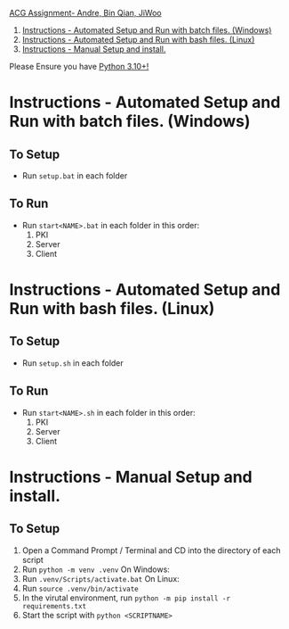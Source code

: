 [ACG Assignment- Andre, Bin Qian, JiWoo](https://github.com/lightcoxa/ACG-Assignment)

1. [Instructions - Automated Setup and Run with batch files. (Windows)](#instructions---automated-setup-and-run-with-batch-files-windows)
2. [Instructions - Automated Setup and Run with bash files. (Linux)](#instructions---automated-setup-and-run-with-batch-files-linux)
3. [Instructions - Manual Setup and install.](#instructions---manual-setup-and-install)

Please Ensure you have [Python 3.10+!](https://www.python.org/downloads/release/python-3102/)

# Instructions - Automated Setup and Run with batch files. (Windows)
## To Setup
-  Run `setup.bat` in each folder

## To Run
- Run `start<NAME>.bat` in each folder in this order:
    1. PKI
    2. Server
    3. Client


# Instructions - Automated Setup and Run with bash files. (Linux)
## To Setup
-  Run `setup.sh` in each folder

## To Run
- Run `start<NAME>.sh` in each folder in this order:
    1. PKI
    2. Server
    3. Client


# Instructions - Manual Setup and install.
## To Setup
1. Open a Command Prompt / Terminal and CD into the directory of each script
2. Run `python -m venv .venv`
On Windows:
3. Run `.venv/Scripts/activate.bat`
On Linux:
3. Run `source .venv/bin/activate`
4. In the virutal environment, run `python -m pip install -r requirements.txt`
5. Start the script with `python <SCRIPTNAME>`

